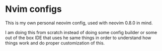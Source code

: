 # Nvim configs


This is my own personal neovim config, used with neovim 0.8.0 in mind.

I am doing this from scratch instead of doing some config builder or some out
of the box IDE that uses he same things in order to understand how things work
and do proper customization of this.

